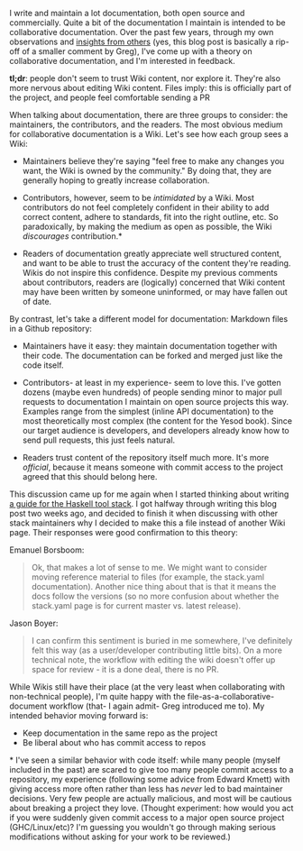 I write and maintain a lot documentation, both open source and commercially.
Quite a bit of the documentation I maintain is intended to be collaborative
documentation. Over the past few years, through my own observations and
[insights from
others](https://groups.google.com/d/msg/commercialhaskell/qEEJT2LDTMU/wU9O32lKWT8J)
(yes, this blog post is basically a rip-off of a smaller comment by Greg), I've
come up with a theory on collaborative documentation, and I'm interested in
feedback.

__tl;dr__: people don't seem to trust Wiki content, nor explore it. They're
also more nervous about editing Wiki content. Files imply: this is officially
part of the project, and people feel comfortable sending a PR

When talking about documentation, there are three groups to consider: the
maintainers, the contributors, and the readers. The most obvious medium for
collaborative documentation is a Wiki. Let's see how each group sees a Wiki:

*   Maintainers believe they're saying "feel free to make any changes you want,
    the Wiki is owned by the community." By doing that, they are generally hoping
    to greatly increase collaboration.

*   Contributors, however, seem to be *intimidated* by a Wiki. Most contributors
    do not feel completely confident in their ability to add correct content,
    adhere to standards, fit into the right outline, etc. So paradoxically, by
    making the medium as open as possible, the Wiki *discourages* contribution.\*

*   Readers of documentation greatly appreciate well structured content, and
    want to be able to trust the accuracy of the content they're reading. Wikis
    do not inspire this confidence. Despite my previous comments about
    contributors, readers are (logically) concerned that Wiki content may have been
    written by someone uninformed, or may have fallen out of date.

By contrast, let's take a different model for documentation: Markdown files in
a Github repository:

*   Maintainers have it easy: they maintain documentation together with their
    code. The documentation can be forked and merged just like the code itself.

*   Contributors- at least in my experience- seem to love this. I've gotten
    dozens (maybe even hundreds) of people sending minor to major pull requests
    to documentation I maintain on open source projects this way. Examples range
    from the simplest (inline API documentation) to the most theoretically most
    complex (the content for the Yesod book). Since our target audience is
    developers, and developers already know how to send pull requests, this just
    feels natural.

*   Readers trust content of the repository itself much more. It's more
    *official*, because it means someone with commit access to the project
    agreed that this should belong here.

This discussion came up for me again when I started thinking about writing [a
guide for the Haskell tool
stack](https://github.com/commercialhaskell/stack/blob/master/GUIDE.md). I got
halfway through writing this blog post two weeks ago, and decided to finish it
when discussing with other stack maintainers why I decided to make this a file
instead of another Wiki page. Their responses were good confirmation to this
theory:

Emanuel Borsboom:

> Ok, that makes a lot of sense to me.  We might want to consider moving
> reference material to files (for example, the stack.yaml documentation).
> Another nice thing about that is that it means the docs follow the versions
> (so no more confusion about whether the stack.yaml page is for current master
> vs. latest release).

Jason Boyer:

> I can confirm this sentiment is buried in me somewhere, I've definitely felt
> this way (as a user/developer contributing little bits). On a more technical
> note, the workflow with editing the wiki doesn't offer up space for review -
> it is a done deal, there is no PR.

While Wikis still have their place (at the very least when collaborating with
non-technical people), I'm quite happy with the
file-as-a-collaborative-document workflow (that- I again admit- Greg introduced
me to). My intended behavior moving forward is:

* Keep documentation in the same repo as the project
* Be liberal about who has commit access to repos

\* I've seen a similar behavior with code itself: while many people (myself
   included in the past) are scared to give too many people commit access to a
   repository, my experience (following some advice from Edward Kmett) with giving
   access more often rather than less has *never* led to bad maintainer decisions.
   Very few people are actually malicious, and most will be cautious about
   breaking a project they love. (Thought experiment: how would you act if you
   were suddenly given commit access to a major open source project
   (GHC/Linux/etc)? I'm guessing you wouldn't go through making serious
   modifications without asking for your work to be reviewed.)
